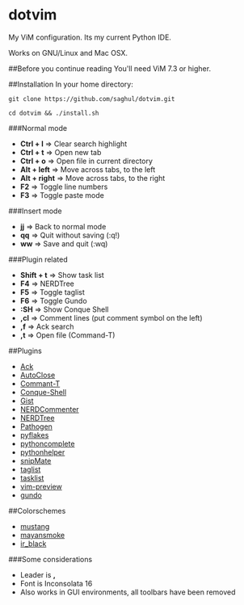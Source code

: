 # dotvim

My ViM configuration. Its my current Python IDE.

Works on GNU/Linux and Mac OSX.

##Before you continue reading
You'll need ViM 7.3 or higher.

##Installation
In your home directory:

    git clone https://github.com/saghul/dotvim.git

    cd dotvim && ./install.sh

###Normal mode
* **Ctrl + l** => Clear search highlight
* **Ctrl + t** => Open new tab
* **Ctrl + o** => Open file in current directory
* **Alt + left** => Move across tabs, to the left
* **Alt + right** => Move across tabs, to the right
* **F2** => Toggle line numbers
* **F3** => Toggle paste mode

###Insert mode
* **jj** => Back to normal mode
* **qq** => Quit without saving (:q!)
* **ww** => Save and quit (:wq)

###Plugin related
* **Shift + t** => Show task list
* **F4** => NERDTree
* **F5** => Toggle taglist
* **F6** => Toggle Gundo
* **:SH** => Show Conque Shell
* **,cl** => Comment lines (put comment symbol on the left)
* **,f** => Ack search
* **,t** => Open file (Command-T)

##Plugins
* [Ack](https://github.com/mileszs/ack.vim.git)
* [AutoClose](https://github.com/vim-scripts/AutoClose)
* [Commant-T](http://www.vim.org/scripts/script.php?script_id=3025)
* [Conque-Shell](https://github.com/vim-scripts/Conque-Shell.git)
* [Gist](https://github.com/vim-scripts/Gist.vim.git)
* [NERDCommenter](https://github.com/scrooloose/nerdcommenter.git)
* [NERDTree](http://www.vim.org/scripts/script.php?script_id=1658)
* [Pathogen](https://github.com/tpope/vim-pathogen)
* [pyflakes](http://www.vim.org/scripts/script.php?script_id=2441)
* [pythoncomplete](https://github.com/vim-scripts/pythoncomplete.git)
* [pythonhelper](https://github.com/saghul/pythonhelper.git)
* [snipMate](https://github.com/msanders/snipmate.vim)
* [taglist](http://www.vim.org/scripts/script.php?script_id=273)
* [tasklist](http://www.vim.org/scripts/script.php?script_id=2607)
* [vim-preview](https://github.com/greyblake/vim-preview.git)
* [gundo](https://github.com/sjl/gundo.vim.git)

##Colorschemes
* [mustang](http://hcalves.deviantart.com/art/Mustang-Vim-Colorscheme-98974484)
* [mayansmoke](http://www.vim.org/scripts/script.php?script_id=3065)
* [ir_black](http://blog.toddwerth.com/entries/show/8)

###Some considerations
* Leader is **,**
* Font is Inconsolata 16
* Also works in GUI environments, all toolbars have been removed

